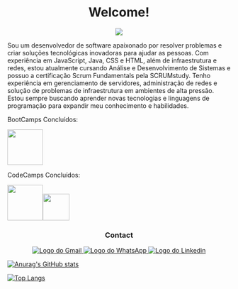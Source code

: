 <h1 align=center>Welcome!</h1>

<div align=center><img src="https://user-images.githubusercontent.com/58266987/223579721-5163fdba-c842-47d5-8d0f-6d140e37a3dc.gif"/></div>

Sou um desenvolvedor de software apaixonado por resolver problemas e criar soluções tecnológicas inovadoras para ajudar as pessoas. Com experiência em JavaScript, Java, CSS e HTML, além de infraestrutura e redes, estou atualmente cursando Análise e Desenvolvimento de Sistemas e possuo a certificação Scrum Fundamentals pela SCRUMstudy.
Tenho experiência em gerenciamento de servidores, administração de redes e solução de problemas de infraestrutura em ambientes de alta pressão. Estou sempre buscando aprender novas tecnologias e linguagens de programação para expandir meu conhecimento e habilidades. 

BootCamps Concluídos:

[<img src="https://hermes.dio.me/tracks/0edd1398-7cee-4295-98cf-8dd5a41d28fb.png" width="80">](https://www.dio.me/certificate/234D31CE/share)

CodeCamps Concluídos:

[<img src="https://hermes.dio.me/tracks/e3092c08-98c4-4131-aec1-f3affe6db45d.png" width="80">](https://www.dio.me/certificate/1C89A1F4/share)[<img src="https://hermes.dio.me/tracks/cc708075-49ef-4974-85ca-c9a33a19e32d.png" width="60">](https://www.dio.me/certificate/C91AA20A/share)


<h3 align=center>Contact</h3>
<div align=center>
<a href="mailto:igoreduardo20101@gmail.com?subject=Vim pelo seu GitHub&body=Olá Igor! Estava olhando seu GitHub."><img src="https://img.shields.io/badge/Gmail-D14836?style=for-the-badge&logo=gmail&logoColor=white" alt="Logo do Gmail"/>
<a href="https://wa.me/5542998263893?text=Olá%20Igor!%20Estava%20olhado%20seu%20GitHub."><img src="https://img.shields.io/badge/WhatsApp-25D366?style=for-the-badge&logo=whatsapp&logoColor=white" alt="Logo do WhatsApp"/>
<a href="https://www.linkedin.com/in/igoredu/"><img src="https://img.shields.io/badge/LinkedIn-0077B5?style=for-the-badge&logo=linkedin&logoColor=white" alt="Logo do Linkedin"/>
</div>

  <p></p>
  
![Anurag's GitHub stats](https://github-readme-stats.vercel.app/api?username=IgorEdu&show_icons=true&theme=tokyonight)

[![Top Langs](https://github-readme-stats.vercel.app/api/top-langs/?username=IgorEdu&theme=tokyonight&layout=compact)](https://github.com/anuraghazra/github-readme-stats)

